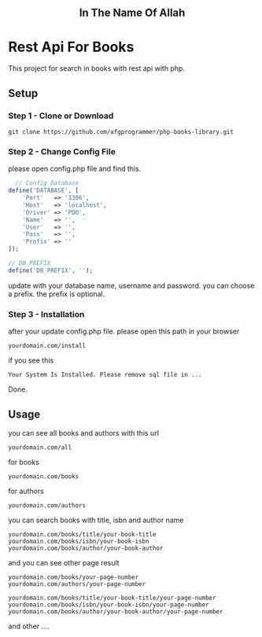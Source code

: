 
<h2 align="center" >In The Name Of Allah</h2>

# Rest Api For Books

This project for search in books with rest api with php.

## Setup

### Step 1 - Clone or Download

```
git clone https://github.com/afgprogrammer/php-books-library.git

```

### Step 2 - Change Config File

please open config.php file and find this.
```php
  // Config Database
define('DATABASE', [
    'Port'   => '3306',
    'Host'   => 'localhost',
    'Driver' => 'PDO',
    'Name'   => '',
    'User'   => '',
    'Pass'   => '',
    'Prefix' => ''
]);

// DB_PREFIX
define('DB_PREFIX', '');
```

update with your database name, username and password. you can choose a prefix. the prefix is optional.

### Step 3 - Installation 

after your update config.php file. please open this path in your browser
```
yourdomain.com/install 
```

if you see this
```
Your System Is Installed. Please remove sql file in ...
```
Done.

## Usage

you can see all books and authors with this url
```
yourdomain.com/all
```
for books
```
yourdomain.com/books
```

for authors
```
yourdomain.com/authors
```
you can search books with title, isbn and author name
```
yourdomain.com/books/title/your-book-title
yourdomain.com/books/isbn/your-book-isbn
yourdomain.com/books/author/your-book-author
```
and you can see other page result
```
yourdomain.com/books/your-page-number
yourdomain.com/authors/your-page-number

yourdomain.com/books/title/your-book-title/your-page-number
yourdomain.com/books/isbn/your-book-isbn/your-page-number
yourdomain.com/books/author/your-book-author/your-page-number
```

and other ....
